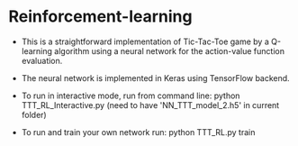 # Reinforcement-learning

- This is a straightforward implementation of Tic-Tac-Toe game by a Q-learning algorithm using a neural network for the action-value function evaluation.

- The neural network is implemented in Keras using TensorFlow backend.

- To run in interactive mode, run from command line: python TTT_RL_Interactive.py 
(need to have 'NN_TTT_model_2.h5' in current folder)

- To run and train your own network run: python TTT_RL.py train

